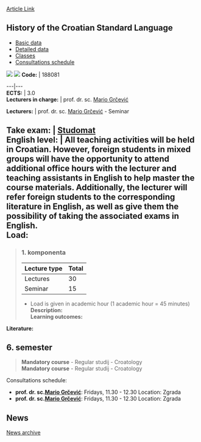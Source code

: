 [Article Link](https://www.fhs.hr/en/course/hotcsl_b)

## History of the Croatian Standard Language
  * [Basic data](https://www.fhs.hr/en/course/hotcsl_b#v1id-523785_646018_1_0 "Basic data")
  * [Detailed data](https://www.fhs.hr/en/course/hotcsl_b#v1id-523785_646018_1_1 "Detailed data")
  * [Classes](https://www.fhs.hr/en/course/hotcsl_b#v1id-523785_646018_1_2 "Classes")
  * [Consultations schedule](https://www.fhs.hr/en/course/hotcsl_b#v1id-523785_646018_1_3 "Consultations schedule")


[![](https://www.fhs.hr/img/flags/gif/hr.gif)](https://www.fhs.hr/predmet/phkj_a) [![](https://www.fhs.hr/img/flags/gif/gb.gif)](https://www.fhs.hr/en/course/hotcsl_b)
**Code:** |  188081  
  
---|---  
**ECTS:** |  3.0   
**Lecturers in charge:** |  prof. dr. sc. [Mario Grčević](https://www.fhs.hr/staff/mario.grcevic)   
  
**Lecturers:** |  prof. dr. sc. [Mario Grčević](https://www.fhs.hr/djelatnik/mario.grcevic) - Seminar  
  
**Take exam:** |  [Studomat](http://www.isvu.hr/studomat)  
**English level:** |  All teaching activities will be held in Croatian. However, foreign students in mixed groups will have the opportunity to attend additional office hours with the lecturer and teaching assistants in English to help master the course materials. Additionally, the lecturer will refer foreign students to the corresponding literature in English, as well as give them the possibility of taking the associated exams in English.   
**Load:**  
---  
> ### 1. komponenta
> | Lecture type | Total  
> ---|---  
> Lectures | 30  
> Seminar | 15  
> * Load is given in academic hour (1 academic hour = 45 minutes)   
**Description:**  
> **Learning outcomes:**  

  
**Literature:**  

  
**6. semester**  
---  
> **Mandatory course** - Regular studij - Croatology  
>  **Mandatory course** - Regular studij - Croatology  
>   
Consultations schedule: 
  * **prof. dr. sc.[Mario Grčević](https://www.fhs.hr/staff/mario.grcevic)**: 
Fridays, 11.30 - 12.30
Location: Zgrada 
  * **prof. dr. sc.[Mario Grčević](https://www.fhs.hr/djelatnik/mario.grcevic)**: 
Fridays, 11.30 - 12.30
Location: Zgrada 


## News
[News archive](https://www.fhs.hr/en/course/hotcsl_b?@=215ti#news_114834 "News archive")
